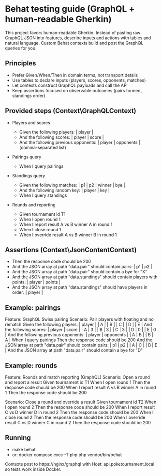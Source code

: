 # Behat testing guide (GraphQL + human-readable Gherkin)

This project favors human-readable Gherkin. Instead of pasting raw GraphQL JSON into features, describe inputs and actions with tables and natural language. Custom Behat contexts build and post the GraphQL queries for you.

## Principles

- Prefer Given/When/Then in domain terms, not transport details
- Use tables to declare inputs (players, scores, opponents, matches)
- Let contexts construct GraphQL payloads and call the API
- Keep assertions focused on observable outcomes (pairs formed, standings order)

## Provided steps (Context\\GraphQLContext)

- Players and scores
  - Given the following players:
    | player |
  - And the following scores:
    | player | score |
  - And the following previous opponents:
    | player | opponents |  (comma-separated list)

- Pairings query
  - When I query pairings

- Standings query
  - Given the following matches:
    | p1 | p2 | winner | bye |
  - And the following random key:
    | player | key |
  - When I query standings

- Rounds and reporting
  - Given tournament id T1
  - When I open round 1
  - When I report result A vs B winner A in round 1
  - When I close round 1
  - When I override result A vs B winner B in round 1

## Assertions (Context\\JsonContentContext)

- Then the response code should be 200
- And the JSON array at path "data.pair" should contain pairs:
  | p1 | p2 |
- And the JSON array at path "data.pair" should contain a bye for "X"
- And the JSON array at path "data.standings" should contain players with points:
  | player | points |
- And the JSON array at path "data.standings" should have players in order:
  | player |

## Example: pairings

Feature: GraphQL Swiss pairing
  Scenario: Pair players with floating and no rematch
    Given the following players:
      | player |
      | A      |
      | B      |
      | C      |
      | D      |
      | E      |
    And the following scores:
      | player | score |
      | A      | 3     |
      | B      | 3     |
      | C      | 3     |
      | D      | 0     |
      | E      | 0     |
    And the following previous opponents:
      | player | opponents |
      | A      | B         |
      | B      | A         |
    When I query pairings
    Then the response code should be 200
    And the JSON array at path "data.pair" should contain pairs:
      | p1 | p2 |
      | A  | C  |
      | B  | E  |
    And the JSON array at path "data.pair" should contain a bye for "D"

## Example: rounds

Feature: Rounds and match reporting (GraphQL)
  Scenario: Open a round and report a result
    Given tournament id T1
    When I open round 1
    Then the response code should be 200
    When I report result A vs B winner A in round 1
    Then the response code should be 200

  Scenario: Close a round and override a result
    Given tournament id T2
    When I open round 2
    Then the response code should be 200
    When I report result C vs D winner D in round 2
    Then the response code should be 200
    When I close round 2
    Then the response code should be 200
    When I override result C vs D winner C in round 2
    Then the response code should be 200

## Running

- make behat
- or: docker compose exec -T php php vendor/bin/behat

Contexts post to https://nginx/graphql with Host: api.poketournament.local so tests work inside Docker.
